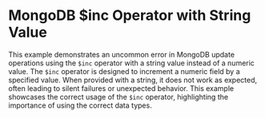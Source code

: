 # MongoDB $inc Operator with String Value
This example demonstrates an uncommon error in MongoDB update operations using the `$inc` operator with a string value instead of a numeric value.  The `$inc` operator is designed to increment a numeric field by a specified value. When provided with a string, it does not work as expected, often leading to silent failures or unexpected behavior. This example showcases the correct usage of the `$inc` operator, highlighting the importance of using the correct data types.